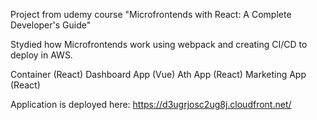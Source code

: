 Project from udemy course "Microfrontends with React: A Complete Developer's Guide"

Stydied how Microfrontends work using webpack and creating CI/CD to deploy in AWS. 

Container (React)
Dashboard App (Vue)
Ath App (React)
Marketing App (React)

Application is deployed here: 
https://d3ugrjosc2ug8j.cloudfront.net/
